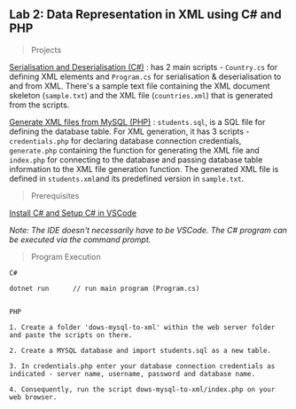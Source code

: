 ## Lab 2: Data Representation in XML using C# and PHP

> Projects

[Serialisation and Deserialisation (C#)](https://github.com/AllanVikiru/DistributedObjectsWebServices/tree/xml/Serialisation%20And%20Deserialisation) : has 2 main scripts - ```Country.cs``` for defining XML elements and ```Program.cs``` for serialisation & deserialisation to and from XML. There's a sample text file containing the XML document skeleton (```sample.txt```) and the XML file (```countries.xml```) that is generated from the scripts.

[Generate XML files from MySQL (PHP)](https://github.com/AllanVikiru/DistributedObjectsWebServices/tree/xml/MySQL%20To%20XML) : ```students.sql```, is a SQL file for defining the database table. For XML generation, it has 3 scripts - ```credentials.php``` for declaring database connection credentials, ```generate.php``` containing the function for generating the XML file and ```index.php``` for connecting to the database and passing database table information to the XML file generation function. The generated XML file is defined in ```students.xml```and its predefined version in ```sample.txt```. 
  
> Prerequisites

[Install C# and Setup C# in VSCode](https://www.youtube.com/watch?v=Y7GMBmd1EAk) 

*Note: The IDE doesn't necessarily have to be VSCode. The C# program can be executed via the command prompt.*


> Program Execution

```
C#
 
dotnet run      // run main program (Program.cs)  
   
```

```
PHP

1. Create a folder 'dows-mysql-to-xml' within the web server folder and paste the scripts on there. 

2. Create a MYSQL database and import students.sql as a new table. 

3. In credentials.php enter your database connection credentials as indicated - server name, username, password and database name.

4. Consequently, run the script dows-mysql-to-xml/index.php on your web browser.
            
```


